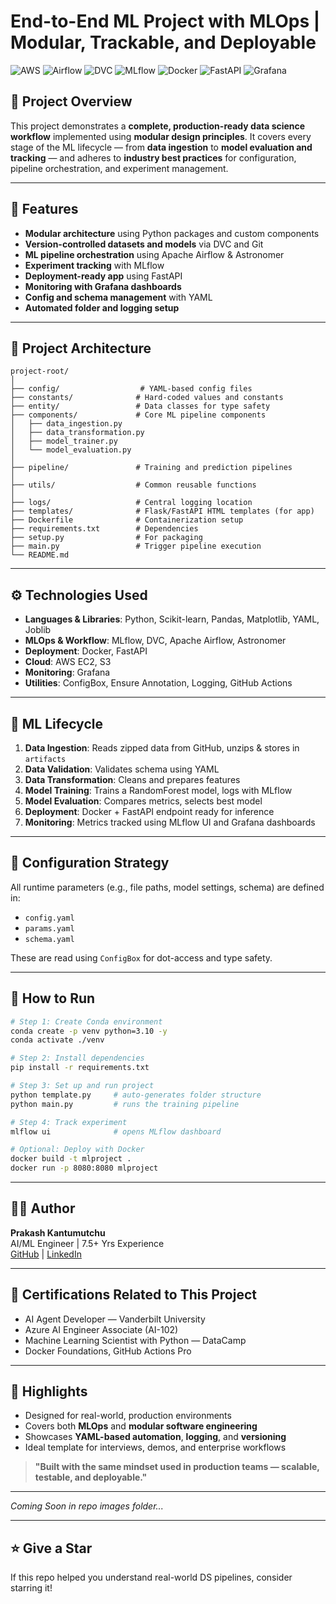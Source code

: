 # End-to-End ML Project with MLOps | Modular, Trackable, and Deployable

![AWS](https://upload.wikimedia.org/wikipedia/commons/9/93/Amazon_Web_Services_Logo.svg)
![Airflow](https://upload.wikimedia.org/wikipedia/commons/3/3d/AirflowLogo.svg)
![DVC](https://avatars.githubusercontent.com/u/41825161?s=200&v=4)
![MLflow](https://mlflow.org/images/logo.svg)
![Docker](https://upload.wikimedia.org/wikipedia/commons/4/4e/Docker_%28container_engine%29_logo.svg)
![FastAPI](https://seeklogo.com/images/F/fastapi-logo-541F7C3F96-seeklogo.com.png)
![Grafana](https://logowik.com/content/uploads/images/grafana3182.jpg)

## 🚀 Project Overview
This project demonstrates a **complete, production-ready data science workflow** implemented using **modular design principles**. It covers every stage of the ML lifecycle — from **data ingestion** to **model evaluation and tracking** — and adheres to **industry best practices** for configuration, pipeline orchestration, and experiment management.

---

## 📌 Features
- **Modular architecture** using Python packages and custom components
- **Version-controlled datasets and models** via DVC and Git
- **ML pipeline orchestration** using Apache Airflow & Astronomer
- **Experiment tracking** with MLflow
- **Deployment-ready app** using FastAPI
- **Monitoring with Grafana dashboards**
- **Config and schema management** with YAML
- **Automated folder and logging setup**

---

## 🧱 Project Architecture
```
project-root/
│
├── config/                  # YAML-based config files
├── constants/              # Hard-coded values and constants
├── entity/                 # Data classes for type safety
├── components/             # Core ML pipeline components
│   ├── data_ingestion.py
│   ├── data_transformation.py
│   ├── model_trainer.py
│   └── model_evaluation.py
│
├── pipeline/               # Training and prediction pipelines
│
├── utils/                  # Common reusable functions
│
├── logs/                   # Central logging location
├── templates/              # Flask/FastAPI HTML templates (for app)
├── Dockerfile              # Containerization setup
├── requirements.txt        # Dependencies
├── setup.py                # For packaging
├── main.py                 # Trigger pipeline execution
└── README.md
```

---

## ⚙️ Technologies Used
- **Languages & Libraries**: Python, Scikit-learn, Pandas, Matplotlib, YAML, Joblib
- **MLOps & Workflow**: MLflow, DVC, Apache Airflow, Astronomer
- **Deployment**: Docker, FastAPI
- **Cloud**: AWS EC2, S3
- **Monitoring**: Grafana
- **Utilities**: ConfigBox, Ensure Annotation, Logging, GitHub Actions

---

## 🧪 ML Lifecycle
1. **Data Ingestion**: Reads zipped data from GitHub, unzips & stores in `artifacts`
2. **Data Validation**: Validates schema using YAML
3. **Data Transformation**: Cleans and prepares features
4. **Model Training**: Trains a RandomForest model, logs with MLflow
5. **Model Evaluation**: Compares metrics, selects best model
6. **Deployment**: Docker + FastAPI endpoint ready for inference
7. **Monitoring**: Metrics tracked using MLflow UI and Grafana dashboards

---

## 📁 Configuration Strategy
All runtime parameters (e.g., file paths, model settings, schema) are defined in:
- `config.yaml`
- `params.yaml`
- `schema.yaml`

These are read using `ConfigBox` for dot-access and type safety.

---

## 🧰 How to Run
```bash
# Step 1: Create Conda environment
conda create -p venv python=3.10 -y
conda activate ./venv

# Step 2: Install dependencies
pip install -r requirements.txt

# Step 3: Set up and run project
python template.py     # auto-generates folder structure
python main.py         # runs the training pipeline

# Step 4: Track experiment
mlflow ui              # opens MLflow dashboard

# Optional: Deploy with Docker
docker build -t mlproject .
docker run -p 8080:8080 mlproject
```

---

## 👨‍💻 Author
**Prakash Kantumutchu**  
AI/ML Engineer | 7.5+ Yrs Experience  
[GitHub](https://github.com/kpdagrt22) | [LinkedIn](https://linkedin.com/in/prakash-kantumutchu)  

---

## 📌 Certifications Related to This Project
- AI Agent Developer — Vanderbilt University
- Azure AI Engineer Associate (AI-102)
- Machine Learning Scientist with Python — DataCamp
- Docker Foundations, GitHub Actions Pro

---

## 🌟 Highlights
- Designed for real-world, production environments
- Covers both **MLOps** and **modular software engineering**
- Showcases **YAML-based automation**, **logging**, and **versioning**
- Ideal template for interviews, demos, and enterprise workflows

> **"Built with the same mindset used in production teams — scalable, testable, and deployable."**

---



*Coming Soon in repo images folder...*

---

## ⭐ Give a Star
If this repo helped you understand real-world DS pipelines, consider starring it!


